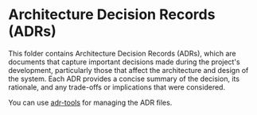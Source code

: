 # Architecture Decision Records (ADRs)

This folder contains Architecture Decision Records (ADRs), which are documents that capture important decisions made during the project's development, particularly those that affect the architecture and design of the system. Each ADR provides a concise summary of the decision, its rationale, and any trade-offs or implications that were considered.

You can use [adr-tools](https://github.com/npryce/adr-tools) for managing the ADR files.

